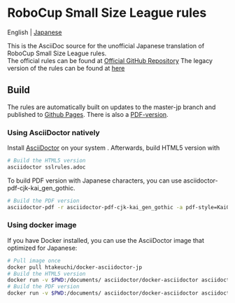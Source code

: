 # RoboCup Small Size League rules

English | [Japanese](README_jp.md)

This is the AsciiDoc source for the unofficial Japanese translation of RoboCup Small Size League rules.  
The official rules can be found at [Official GitHub Repository](https://github.com/RoboCup-SSL/ssl-rules)
The legacy version of the rules can be found at [here](https://github.com/RoboCup-SSL/ssl-rules-legacy)

## Build

The rules are automatically built on updates to the master-jp branch and published to [Github Pages](https://kkimurak.github.io/ssl-rules-jp/sslrules.html). There is also a [PDF-version](https://kkimurak.github.io/ssl-rules-jp/sslrules.pdf).

### Using AsciiDoctor natively

Install [AsciiDoctor](https://asciidoctor.org/) on your system . Afterwards, build HTML5 version with

```sh
# Build the HTML5 version
asciidoctor sslrules.adoc
```

To build PDF version with Japanese characters, you can use asciidoctor-pdf-cjk-kai_gen_gothic.

```sh
# Build the PDF version
asciidoctor-pdf -r asciidoctor-pdf-cjk-kai_gen_gothic -a pdf-style=KaiGenGothicJP sslrules.adoc
```

### Using docker image

If you have Docker installed, you can use the AsciiDoctor image that optimized for Japanese:

```sh
# Pull image once
docker pull htakeuchi/docker-asciidoctor-jp
# Build the HTML5 version
docker run -v $PWD:/documents/ asciidoctor/docker-asciidoctor asciidoctor sslrules.adoc
# Build the PDF version
docker run -v $PWD:/documents/ asciidoctor/docker-asciidoctor asciidoctor-pdfasciidoctor-pdf -r asciidoctor-pdf-cjk-kai_gen_gothic -a pdf-style=KaiGenGothicJP sslrules.adoc
```
